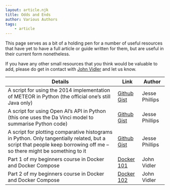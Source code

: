 ```yaml
---
layout: article.njk
title: Odds and Ends
author: Various Authors
tags:
    - article
---
```


This page serves as a bit of a holding pen for a number of useful resources that have yet to have a full article or guide written for them, but are useful in their current form nonetheless.

If you have any other small resources that you think would be valuable to add, please do get in contact with [John Vidler](mailto:j.vidler@lancaster.ac.uk) and let us know.

| Details | Link | Author |
| ------- | ---- | ------ |
| A script for using the 2014 implementation of METEOR in Python (the official one’s still Java only) | [Github Gist](https://gist.github.com/phillijm/634f614016b53a76f9d5d99d76d83a0c) | Jesse Phillips |
| A script for using Open AI’s API in Python (this one uses the Da Vinci model to summarise Python code) | [Github Gist](https://gist.github.com/phillijm/d04f312ae07b9311cdab4aa3f435e519) | Jesse Phillips |
| A script for plotting comparative histograms in Python. Only tangentially related, but a script that people keep borrowing off me – so there might be something to it | [Github Gist](https://gist.github.com/JamesPhillipsUK/a4a981e70ba822da616c18e1934c5bfc) | Jesse Phillips |
| Part 1 of my beginners course in Docker and Docker Compose | [Docker 101](https://johnvidler.co.uk/blog/docker-101/) | John Vidler |
| Part 2 of my beginners course in Docker and Docker Compose | [Docker 102](https://johnvidler.co.uk/blog/docker-102/) | John Vidler |